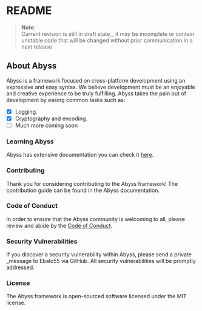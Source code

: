 # README

> **Note**:\
> Current revision is still in draft state\_, it may be incomplete or contain unstable code that will be changed without prior communication in a next release

## About Abyss

Abyss is a framework focused on cross-platform development using an expressive and easy syntax. We believe development must be an enjoyable and creative experience to be truly fulfilling. Abyss takes the pain out of development by easing common tasks such as:

* [x] Logging.
* [x] Cryptography and encoding.
* [ ] Much more coming soon

### Learning Abyss

Abyss has extensive documentation you can check it [here](https://ebalo.gitbook.io/abyss/).

### Contributing

Thank you for considering contributing to the Abyss framework! The contribution guide can be found in the Abyss documentation.

### Code of Conduct

In order to ensure that the Abyss community is welcoming to all, please review and abide by the [Code of Conduct](<README (1).md>).

### Security Vulnerabilities

If you discover a security vulnerability within Abyss, please send a private \_message to Ebalo55 via GitHub. All security vulnerabilities will be promptly addressed.

### License

The Abyss framework is open-sourced software licensed under the MIT license.
